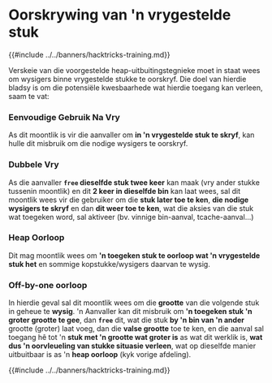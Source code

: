 # Oorskrywing van 'n vrygestelde stuk

{{#include ../../banners/hacktricks-training.md}}

Verskeie van die voorgestelde heap-uitbuitingstegnieke moet in staat wees om wysigers binne vrygestelde stukke te oorskryf. Die doel van hierdie bladsy is om die potensiële kwesbaarhede wat hierdie toegang kan verleen, saam te vat:

### Eenvoudige Gebruik Na Vry

As dit moontlik is vir die aanvaller om **in 'n vrygestelde stuk te skryf**, kan hulle dit misbruik om die nodige wysigers te oorskryf.

### Dubbele Vry

As die aanvaller **`free` dieselfde stuk twee keer** kan maak (vry ander stukke tussenin moontlik) en dit **2 keer in dieselfde bin** kan laat wees, sal dit moontlik wees vir die gebruiker om die **stuk later toe te ken**, **die nodige wysigers te skryf** en dan **dit weer toe te ken**, wat die aksies van die stuk wat toegeken word, sal aktiveer (bv. vinnige bin-aanval, tcache-aanval...)

### Heap Oorloop

Dit mag moontlik wees om **'n toegeken stuk te oorloop wat 'n vrygestelde stuk het** en sommige kopstukke/wysigers daarvan te wysig.

### Off-by-one oorloop

In hierdie geval sal dit moontlik wees om die **grootte** van die volgende stuk in geheue te **wysig**. 'n Aanvaller kan dit misbruik om **'n toegeken stuk 'n groter grootte te gee**, dan **`free`** dit, wat die stuk **by 'n bin van 'n ander** grootte (groter) laat voeg, dan die **valse grootte** toe te ken, en die aanval sal toegang hê tot 'n **stuk met 'n grootte wat groter is** as wat dit werklik is, **wat dus 'n oorvleueling van stukke situasie verleen**, wat op dieselfde manier uitbuitbaar is as 'n **heap oorloop** (kyk vorige afdeling).

{{#include ../../banners/hacktricks-training.md}}
